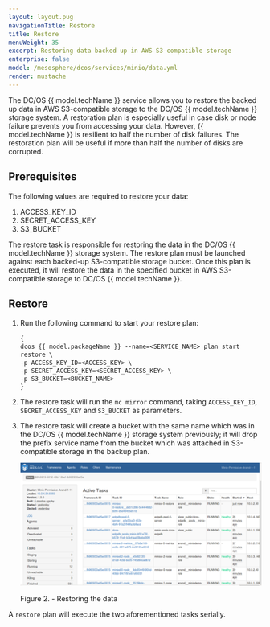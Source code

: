 ```yaml
---
layout: layout.pug
navigationTitle: Restore
title: Restore 
menuWeight: 35
excerpt: Restoring data backed up in AWS S3-compatible storage
enterprise: false
model: /mesosphere/dcos/services/minio/data.yml
render: mustache
---
```


The DC/OS {{ model.techName }} service allows you to restore the backed up data in AWS S3-compatible storage to the DC/OS {{ model.techName }} storage system. A restoration plan is especially useful in case disk  or node failure prevents you from accessing your data. However, {{ model.techName }} is resilient to half the number of disk failures. The restoration plan will be useful if more than half the number of disks are corrupted. 

## Prerequisites

The following values are required to restore your data:

   1. ACCESS_KEY_ID
   2. SECRET_ACCESS_KEY  
   3. S3_BUCKET


The restore task is responsible for restoring the data in the DC/OS {{ model.techName }} storage system. The restore plan must be launched against each backed-up S3-compatible storage bucket. Once this plan is executed, it will restore the data in the specified bucket in AWS S3-compatible storage to DC/OS {{ model.techName }}.

## Restore

1. Run the following command to start your restore plan:
 
   ```shell
   {
   dcos {{ model.packageName }} --name=<SERVICE_NAME> plan start restore \
   -p ACCESS_KEY_ID=<ACCESS_KEY> \
   -p SECRET_ACCESS_KEY=<SECRET_ACCESS_KEY> \
   -p S3_BUCKET=<BUCKET_NAME>
   }
   ```

1. The restore task will run the `mc mirror` command, taking `ACCESS_KEY_ID`, `SECRET_ACCESS_KEY` and `S3_BUCKET` as parameters. 

1. The restore task will create a bucket with the same name which was in the DC/OS {{ model.techName }} storage system previously; it will drop the prefix service name from the bucket which was attached in S3-compatible storage in the backup plan.

   [<img src="../../img/Restore.png" alt="Restore" width="800"/>](../../img/Restore.png)

   Figure 2. - Restoring the data
   
A `restore` plan will execute the two aforementioned tasks serially. 


